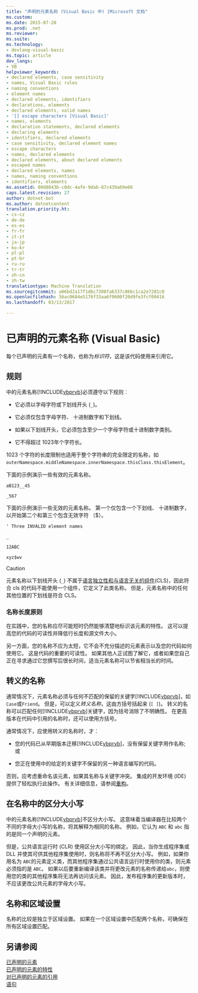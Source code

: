 ```yaml
---
title: "声明的元素名称 (Visual Basic 中) |Microsoft 文档"
ms.custom: 
ms.date: 2015-07-20
ms.prod: .net
ms.reviewer: 
ms.suite: 
ms.technology:
- devlang-visual-basic
ms.topic: article
dev_langs:
- VB
helpviewer_keywords:
- declared elements, case sensitivity
- names, Visual Basic rules
- naming conventions
- element names
- declared elements, identifiers
- declarations, elements
- declared elements, valid names
- '[] escape characters [Visual Basic]'
- names, elements
- declaration statements, declared elements
- declaring elements
- identifiers, declared elements
- case sensitivity, declared element names
- escape characters
- names, declared elements
- declared elements, about declared elements
- escaped names
- declared elements, names
- names, naming conventions
- identifiers, elements
ms.assetid: 09d8843b-c0dc-4afe-9dab-87c439a69e66
caps.latest.revision: 27
author: dotnet-bot
ms.author: dotnetcontent
translation.priority.ht:
- cs-cz
- de-de
- es-es
- fr-fr
- it-it
- ja-jp
- ko-kr
- pl-pl
- pt-br
- ru-ru
- tr-tr
- zh-cn
- zh-tw
translationtype: Machine Translation
ms.sourcegitcommit: a06bd2a17f1d6c7308fa6337c866c1ca2e7281c0
ms.openlocfilehash: 56ac0684e5176f33aa6f9600f20d9fe3fcf09416
ms.lasthandoff: 03/13/2017

---
```

# <a name="declared-element-names-visual-basic"></a>已声明的元素名称 (Visual Basic)
每个已声明的元素有一个名称，也称为*标识符*，这是该代码使用来引用它。  
  
## <a name="rules"></a>规则  
 中的元素名称[!INCLUDE[vbprvb](../../../../csharp/programming-guide/concepts/linq/includes/vbprvb_md.md)]必须遵守以下规则︰  
  
-   它必须以字母字符或下划线开头 (`_`)。  
  
-   它必须仅包含字母字符、 十进制数字和下划线。  
  
-   如果以下划线开头，它必须包含至少一个字母字符或十进制数字类别。  
  
-   它不得超过 1023年个字符长。  
  
 1023 个字符的长度限制也适用于整个字符串的完全限定的名称，如`outerNamespace.middleNamespace.innerNamespace.thisClass.thisElement`。  
  
 下面的示例演示一些有效的元素名称。  
  
 `aB123__45`  
  
 `_567`  
  
 下面的示例演示一些无效的元素名称。 第一个仅包含一个下划线、 十进制数字，以开始第二个和第三个包含无效字符 （$）。  
  
 `' Three INVALID element names`  
  
 `_`  
  
 `12ABC`  
  
 `xyz$wv`  
  
> [!CAUTION]
>  元素名称以下划线开头 (`_`) 不属于[语言独立性和与语言无关的组件](https://msdn.microsoft.com/library/12a7a7h3)(CLS)，因此符合 cls 的代码不能使用一个组件，它定义了此类名称。 但是，元素名称中的任何其他位置的下划线是符合 CLS。  
  
### <a name="name-length-guidelines"></a>名称长度原则  
 在实践中，您的名称应尽可能短时仍然能够清楚地标识该元素的特性。 这可以提高您的代码的可读性并降低行长度和源文件大小。  
  
 另一方面，您的名称不应为太短，它不会不充分描述的元素表示以及您的代码如何使用它。 这是代码的重要的可读性。 如果其他人正试图了解它，或者如果您自己正在寻求通过它您撰写后很长时间，适当元素名称可以节省相当长的时间。  
  
## <a name="escaped-names"></a>转义的名称  
 通常情况下，元素名称必须与任何不匹配的保留的关键字[!INCLUDE[vbprvb](../../../../csharp/programming-guide/concepts/linq/includes/vbprvb_md.md)]，如`Case`或`Friend`。 但是，可以定义*转义名称*，这由方括号括起来 (`[ ]`)。 转义的名称可以匹配任何[!INCLUDE[vbprvb](../../../../csharp/programming-guide/concepts/linq/includes/vbprvb_md.md)]关键字，因为括号消除了不明确性。 在更高版本在代码中引用的名称时，还可以使用方括号。  
  
 通常情况下，应使用转义的名称时，才︰  
  
-   您的代码已从早期版本迁移[!INCLUDE[vbprvb](../../../../csharp/programming-guide/concepts/linq/includes/vbprvb_md.md)]，没有保留关键字用作名称; 或  
  
-   您正在使用中的给定的关键字不保留的另一种语言编写的代码。  
  
 否则，应考虑重命名该元素，如果其名称与关键字冲突。 集成的开发环境 (IDE) 提供了轻松执行此操作。 有关详细信息，请参阅[重构](https://docs.microsoft.com/visualstudio/vb-ide/refactoring-vb)。  
  
## <a name="case-sensitivity-in-names"></a>在名称中的区分大小写  
 中的元素名称[!INCLUDE[vbprvb](../../../../csharp/programming-guide/concepts/linq/includes/vbprvb_md.md)]不区分大小写。 这意味着当编译器在比较两个不同的字母大小写的名称，将其解释为相同的名称。 例如，它认为 `ABC` 和 `abc` 指的是同一个声明的元素。  
  
 但是，公共语言运行时 (CLR) 使用区分大小写的绑定。 因此，当你生成程序集或 DLL 并使其可供其他程序集使用时，则名称将不再不区分大小写。 例如，如果你用名为 `ABC`的元素定义类，而其他程序集通过公共语言运行时使用你的类，则元素必须指的是 `ABC`。 如果以后要重新编译该类并将更改元素的名称传递给`abc`，则使用您的类的其他程序集将无法再访问该元素。 因此，发布程序集的更新版本时，不应该更改公共元素的字母大小写。  
  
## <a name="names-and-locales"></a>名称和区域设置  
 名称的比较是独立于区域设置。 如果在一个区域设置中匹配两个名称，可确保在所有区域设置匹配。  
  
## <a name="see-also"></a>另请参阅  
 [已声明的元素](../../../../visual-basic/programming-guide/language-features/declared-elements/index.md)   
 [已声明的元素的特性](../../../../visual-basic/programming-guide/language-features/declared-elements/declared-element-characteristics.md)   
 [对已声明的元素的引用](../../../../visual-basic/programming-guide/language-features/declared-elements/references-to-declared-elements.md)   
 [语句](../../../../visual-basic/language-reference/statements/index.md)
